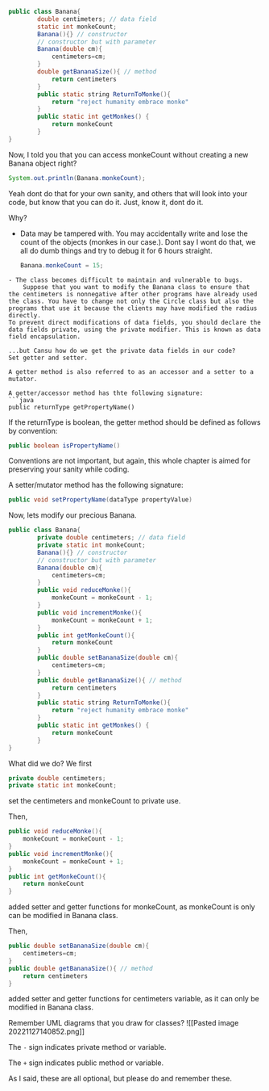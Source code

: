 ```java
public class Banana{
		double centimeters; // data field
		static int monkeCount;
		Banana(){} // constructor
		// constructor but with parameter
		Banana(double cm){
			centimeters=cm;
		}
		double getBananaSize(){ // method
			return centimeters
		}
		public static string ReturnToMonke(){
			return "reject humanity embrace monke"
		}
		public static int getMonkes() {
			return monkeCount
		}
}
```
Now, I told you that you can access monkeCount without creating a new Banana object right?
```java
System.out.println(Banana.monkeCount);
```
Yeah dont do that for your own sanity, and others that will look into your code, but know that you can do it. Just, know it, dont do it.

Why?
- Data may be tampered with.
	You may accidentally write and lose the count of the objects (monkes in our case.). Dont say I wont do that, we all do dumb things and try to debug it for 6 hours straight.
	```java
	Banana.monkeCount = 15;
```
- The class becomes difficult to maintain and vulnerable to bugs.
	Suppose that you want to modify the Banana class to ensure that the centimeters is nonnegative after other programs have already used the class. You have to change not only the Circle class but also the programs that use it because the clients may have modified the radius directly.
To prevent direct modifications of data fields, you should declare the data fields private, using the private modifier. This is known as data field encapsulation.

...but Cansu how do we get the private data fields in our code?
Set getter and setter.

A getter method is also referred to as an accessor and a setter to a mutator. 

A getter/accessor method has thte following signature:
```java
public returnType getPropertyName()
```

If the returnType is boolean, the getter method should be defined as follows by convention:
```java
public boolean isPropertyName()
```
Conventions are not important, but again, this whole chapter is aimed for preserving your sanity while coding.

A setter/mutator method has the following signature:
```java
public void setPropertyName(dataType propertyValue)
```
Now, lets modify our precious Banana.
```java
public class Banana{
		private double centimeters; // data field
		private static int monkeCount;
		Banana(){} // constructor
		// constructor but with parameter
		Banana(double cm){
			centimeters=cm;
		}
		public void reduceMonke(){
			monkeCount = monkeCount - 1;
		}
		public void incrementMonke(){
			monkeCount = monkeCount + 1;
		}
		public int getMonkeCount(){
			return monkeCount
		}
		public double setBananaSize(double cm){
			centimeters=cm;	
		}
		public double getBananaSize(){ // method
			return centimeters
		}
		public static string ReturnToMonke(){
			return "reject humanity embrace monke"
		}
		public static int getMonkes() {
			return monkeCount
		}
}
```
What did we do? We first
```java
private double centimeters;
private static int monkeCount;
```
set the centimeters and monkeCount to private use.

Then, 
```java
public void reduceMonke(){
	monkeCount = monkeCount - 1;
}
public void incrementMonke(){
	monkeCount = monkeCount + 1;
}
public int getMonkeCount(){
	return monkeCount
}
```
added setter and getter functions for monkeCount, as monkeCount is only can be modified in Banana class.

Then,
```java
public double setBananaSize(double cm){
	centimeters=cm;	
}
public double getBananaSize(){ // method
	return centimeters
}
```
added setter and getter functions for centimeters variable, as it can only be modified in Banana class.

Remember UML diagrams that you draw for classes?
![[Pasted image 20221127140852.png]]

The `-` sign indicates private method or variable.

The `+` sign indicates public method or variable.

As I said, these are all optional, but please do and remember these. 